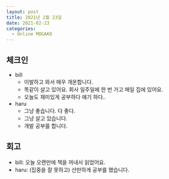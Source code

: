 ```yaml
---
layout: post
title: 2021년 2월 23일
date: 2021-02-23
categories:
  - Online MOGAKO
---
```


## 체크인

- bill
  - 이발하고 와서 매우 개운합니다.
  - 똑같이 살고 있어요. 회사 일주일에 한 번 가고 매일 집에 있어요.
  - 오늘도 재미있게 공부하다 얘기 하다..
- haru
  - 그냥 좋습니다. 다 좋다.
  - 그냥 살고 있습니다.
  - 개발 공부를 합니다.

## 회고

- bill: 오늘 오랜만에 책을 꺼내서 읽었어요.
- haru: (집중을 잘 못하고) 산만하게 공부를 했습니다.
